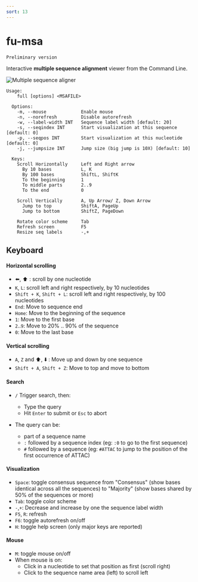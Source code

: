 ```yaml
---
sort: 13
---
```


# fu-msa

```note
Preliminary version
```

Interactive **multiple sequence alignment** viewer from the Command Line.

![Multiple sequence aligner]({{site.baseurl}}/img/msa.png)

```text
Usage:
    full [options] <MSAFILE>

  Options:
    -m, --mouse             Enable mouse
    -n, --norefresh         Disable autorefresh
    -w, --label-width INT   Sequence label width [default: 20]
    -s, --seqindex INT      Start visualization at this sequence [default: 0]
    -p, --seqpos INT        Start visualization at this nucleotide [default: 0]
    -j, --jumpsize INT      Jump size (big jump is 10X) [default: 10]

  Keys:
    Scroll Horizontally     Left and Right arrow
      By 10 bases           L, K
      By 100 bases          ShiftL, ShiftK
      To the beginning      1
      To middle parts       2..9
      To the end            0

    Scroll Vertically       A, Up Arrow/ Z, Down Arrow
      Jump to top           ShiftA, PageUp
      Jump to bottom        ShiftZ, PageDown

    Rotate color scheme     Tab
    Refresh screen          F5
    Resize seq labels       -,+
```

## Keyboard 

#### Horizontal scrolling

* :arrow_left:, :arrow_up: : scroll by one nucleotide
* `K`, `L`: scroll left and right respectively, by 10 nucleotides
* `Shift + K`, `Shift + L`: scroll left and right respectively, by 100 nucleotides
* `End`: Move to sequence end
* `Home`: Move to the beginning of the sequence
* `1`: Move to the first base
* `2`..`9`: Move to 20% .. 90% of the sequence
* `0`: Move to the last base

#### Vertical scrolling

* `A`, `Z` and :arrow_up:, :arrow_down: : Move up and down by one sequence
* `Shift + A`, `Shift + Z`: Move to top and move to bottom

#### Search

* `/` Trigger search, then:
  * Type the query
  * Hit `Enter` to submit or `Esc` to abort

* The query can be:
  * part of a sequence name
  * `:` followed by a sequence index (eg: `:0` to go to the first sequence)
  * `#` followed by a sequence (eg: `#ATTAC` to jump to the position of the first occurrence of ATTAC)
  
#### Visualization

* `Space`: toggle consensus sequence from "Consensus" (show bases identical across all the sequences) to "Majority" (show bases shared by 50% of the sequences or more)
* `Tab`: toggle color scheme
* `-`,`+`: Decrease and increase by one the sequence label width
* `F5`, `R`: refresh 
* `F6`: toggle autorefresh on/off
* `H`: toggle help screen (only major keys are reported)

#### Mouse

* `M`: toggle mouse on/off
* When mouse is on:
  * Click in a nucleotide to set that position as first (scroll right)
  * Click to the sequence name area (left) to scroll left

